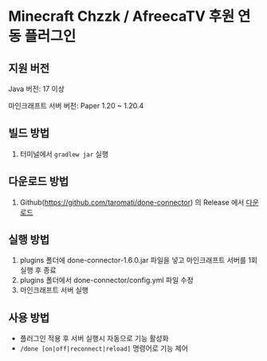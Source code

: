 # Minecraft Chzzk / AfreecaTV 후원 연동 플러그인

## **지원 버전**
Java 버전: 17 이상

마인크래프트 서버 버전: Paper 1.20 ~ 1.20.4

## **빌드 방법**

1. 터미널에서 `gradlew jar` 실행

## **다운로드 방법**
1. Github(https://github.com/taromati/done-connector) 의 Release 에서 [다운로드](https://github.com/taromati/done-connector/releases/download/1.6.0/done-connector-1.6.0.jar)

## **실행 방법**

1. plugins 폴더에 done-connector-1.6.0.jar 파일을 넣고 마인크래프트 서버를 1회 실행 후 종료
2. plugins 폴더에서 done-connector/config.yml 파일 수정
3. 마인크래프트 서버 실행


## **사용 방법**

* 플러그인 적용 후 서버 실행시 자동으로 기능 활성화
* `/done [on|off|reconnect|reload]` 명령어로 기능 제어
